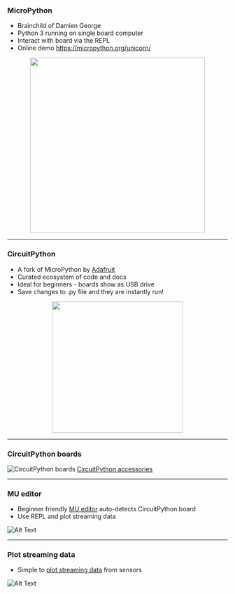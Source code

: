 ### MicroPython

* Brainchild of Damien George
* Python 3 running on single board computer
* Interact with board via the REPL
* Online demo https://micropython.org/unicorn/

<p align="center">
<img src="https://www.robotfreak.de/blog/wp-content/uploads/2016/12/MicroPython-Logo.jpg" width="400">
</p>

---

### CircuitPython

* A fork of MicroPython by [Adafruit](https://learn.adafruit.com/welcome-to-circuitpython/what-is-circuitpython)
* Curated ecosystem of code and docs
* Ideal for beginners - boards show as USB drive
* Save changes to .py file and they are instantly run!

<p align="center">
<img src="https://cdn-shop.adafruit.com/1200x900/3403-04.jpg" width="300">
</p>

---

### CircuitPython boards
![CircuitPython boards](https://cdn-learn.adafruit.com/guides/cropped_images/000/001/997/medium640/Micros2.jpg)
[CircuitPython accessories](https://www.adafruit.com/circuitpython)

---

### MU editor

- Beginner friendly [MU editor](https://codewith.mu/) auto-detects CircuitPython board
- Use REPL and plot streaming data

![Alt Text](https://codewith.mu/img/en/mu.gif)

---

### Plot streaming data

- Simple to [plot streaming data](https://codewith.mu/en/tutorials/1.0/plotter) from sensors

![Alt Text](https://codewith.mu/img/en/tutorials/python3_plotter.gif)
